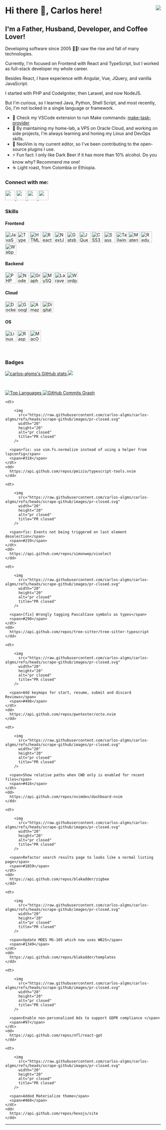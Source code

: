 <h1>
  Hi there 👋, Carlos here!
  <a href="https://www.github.com/carlos-algms" target="_blank" rel="noreferrer" style="float: right">
    <img src="https://img.shields.io/github/followers/carlos-algms?logo=github&style=for-the-badge&color=0891b2&labelColor=1c1917" />
  </a>
</h1>

<h2>I'm a Father, Husband, Developer, and Coffee Lover!</h2>

<p>
  Developing software since 2005 👴🏻I saw the rise and fall of many technologies.<br />

  Currently, I'm focused on Frontend with React and TypeScript, but I worked as full-stack developer my whole career.<br />

  Besides React, I have experience with Angular, Vue, JQuery, and vanilla JavaScript.<br />

  I started with PHP and CodeIgniter, then Laravel, and now NodeJS.<br />

  But I'm curious, so I learned Java, Python, Shell Script, and most recently, Go, I'm not locked in a single language or framework.
</p>

<ul>
  <li>
    🔭 Check my VSCode extension to run Make commands:
    <a href="https://github.com/carlos-algms/vscode-make-task-provider">make-task-provider</a>
  </li>
  <li>🌱 By maintaining my home-lab, a VPS on Oracle Cloud, and working on side projects, I'm always learning and honing my Linux and DevOps skills.</li>
  <li>👯 NeoVim is my current editor, so I've been contributing to the open-source plugins I use.</li>
  <li>⚡ Fun fact: I only like Dark Beer if it has more than 10% alcohol. Do you know why? Recommend me one!</li>
  <li>☕️ Light roast, from Colombia or Ethiopia.</li>
</ul>

<h3>Connect with me:</h3>

<p align="left">
  <a href="https://www.github.com/carlos-algms" target="_blank" rel="noreferrer" title="GitHub">
    <picture>
      <source
        media="(prefers-color-scheme: dark)"
        srcset="https://raw.githubusercontent.com/danielcranney/readme-generator/main/public/icons/socials/github-dark.svg"
      />
      <source
        media="(prefers-color-scheme: light)"
        srcset="https://raw.githubusercontent.com/danielcranney/readme-generator/main/public/icons/socials/github.svg"
      />
      <img src="https://raw.githubusercontent.com/danielcranney/readme-generator/main/public/icons/socials/github-dark.svg" width="32" height="32" />
    </picture>
  </a>
  <a href="https://www.linkedin.com/in/carlosalgms/?locale=en_US" target="_blank" rel="noreferrer" title="LinkedIn">
    <picture>
      <source
        media="(prefers-color-scheme: dark)"
        srcset="https://raw.githubusercontent.com/danielcranney/readme-generator/main/public/icons/socials/linkedin-dark.svg"
      />
      <source
        media="(prefers-color-scheme: light)"
        srcset="https://raw.githubusercontent.com/danielcranney/readme-generator/main/public/icons/socials/linkedin.svg"
      />
      <img src="https://raw.githubusercontent.com/danielcranney/readme-generator/main/public/icons/socials/linkedin.svg" width="32" height="32" />
    </picture>
  </a>
  <a href="http://www.medium.com/@carlos-algms" target="_blank" rel="noreferrer" title="Medium">
    <picture>
      <source
        media="(prefers-color-scheme: dark)"
        srcset="https://raw.githubusercontent.com/danielcranney/readme-generator/main/public/icons/socials/medium-dark.svg"
      />
      <source
        media="(prefers-color-scheme: light)"
        srcset="https://raw.githubusercontent.com/danielcranney/readme-generator/main/public/icons/socials/medium.svg"
      />
      <img src="https://raw.githubusercontent.com/danielcranney/readme-generator/main/public/icons/socials/medium.svg" width="32" height="32" />
    </picture>
  </a>
  <a href="https://www.x.com/carlos_algms" target="_blank" rel="noreferrer" title="X / Twitter">
    <picture>
      <source
        media="(prefers-color-scheme: dark)"
        srcset="https://raw.githubusercontent.com/danielcranney/readme-generator/main/public/icons/socials/twitter-dark.svg"
      />
      <source
        media="(prefers-color-scheme: light)"
        srcset="https://raw.githubusercontent.com/danielcranney/readme-generator/main/public/icons/socials/twitter.svg"
      />
      <img src="https://raw.githubusercontent.com/danielcranney/readme-generator/main/public/icons/socials/twitter.svg" width="32" height="32" />
    </picture>
  </a>
</p>

<h3>Skills</h3>

<h4>Frontend</h4>
<a href="https://developer.mozilla.org/en-US/docs/Web/JavaScript" target="_blank" rel="noreferrer"
  ><img
    src="https://raw.githubusercontent.com/danielcranney/readme-generator/main/public/icons/skills/javascript-colored.svg"
    width="36"
    height="36"
    alt="JavaScript"
/></a>
<a href="https://www.typescriptlang.org/" target="_blank" rel="noreferrer" title="TypeScript"
  ><img
    src="https://raw.githubusercontent.com/danielcranney/readme-generator/main/public/icons/skills/typescript-colored.svg"
    width="36"
    height="36"
    alt="TypeScript"
/></a>
<a href="https://developer.mozilla.org/en-US/docs/Glossary/HTML5" target="_blank" rel="noreferrer"
  ><img src="https://raw.githubusercontent.com/danielcranney/readme-generator/main/public/icons/skills/html5-colored.svg" width="36" height="36" alt="HTML5"
/></a>
<a href="https://reactjs.org/" target="_blank" rel="noreferrer" title="React"
  ><img src="https://raw.githubusercontent.com/danielcranney/readme-generator/main/public/icons/skills/react-colored.svg" width="36" height="36" alt="React"
/></a>
<a href="https://nextjs.org/docs" target="_blank" rel="noreferrer" title="NextJs"
  ><img src="https://raw.githubusercontent.com/danielcranney/readme-generator/main/public/icons/skills/nextjs.svg" width="36" height="36" alt="NextJs"
/></a>
<a href="https://www.gatsbyjs.com/" target="_blank" rel="noreferrer" title="Gatsby"
  ><img src="https://raw.githubusercontent.com/danielcranney/readme-generator/main/public/icons/skills/gatsby-colored.svg" width="36" height="36" alt="Gatsby"
/></a>
<a href="https://jquery.com/" target="_blank" rel="noreferrer" title="JQuery"
  ><img src="https://raw.githubusercontent.com/danielcranney/readme-generator/main/public/icons/skills/jquery-colored.svg" width="36" height="36" alt="JQuery"
/></a>
<a href="https://www.w3.org/TR/CSS/#css" target="_blank" rel="noreferrer" title="CSS3"
  ><img src="https://raw.githubusercontent.com/danielcranney/readme-generator/main/public/icons/skills/css3-colored.svg" width="36" height="36" alt="CSS3"
/></a>
<a href="https://sass-lang.com/" target="_blank" rel="noreferrer" title="Sass"
  ><img src="https://raw.githubusercontent.com/danielcranney/readme-generator/main/public/icons/skills/sass-colored.svg" width="36" height="36" alt="Sass"
/></a>
<a href="https://tailwindcss.com/" target="_blank" rel="noreferrer" title="TailwindCSS"
  ><img
    src="https://raw.githubusercontent.com/danielcranney/readme-generator/main/public/icons/skills/tailwindcss-colored.svg"
    width="36"
    height="36"
    alt="TailwindCSS"
/></a>
<a href="https://mui.com/" target="_blank" rel="noreferrer" title="Material UI"
  ><img
    src="https://raw.githubusercontent.com/danielcranney/readme-generator/main/public/icons/skills/materialui-colored.svg"
    width="36"
    height="36"
    alt="Material UI"
/></a>
<a href="https://redux.js.org/" target="_blank" rel="noreferrer" title="Redux"
  ><img src="https://raw.githubusercontent.com/danielcranney/readme-generator/main/public/icons/skills/redux-colored.svg" width="36" height="36" alt="Redux"
/></a>
<a href="https://webpack.js.org/" target="_blank" rel="noreferrer" title="Webpack"
  ><img
    src="https://raw.githubusercontent.com/danielcranney/readme-generator/main/public/icons/skills/webpack-colored.svg"
    width="36"
    height="36"
    alt="Webpack"
/></a>

<h4>Backend</h4>
<a href="https://www.php.net/" target="_blank" rel="noreferrer" title="PHP"
  ><img src="https://raw.githubusercontent.com/danielcranney/readme-generator/main/public/icons/skills/php-colored.svg" width="36" height="36" alt="PHP"
/></a>
<a href="https://nodejs.org/en/" target="_blank" rel="noreferrer" title="NodeJS"
  ><img src="https://raw.githubusercontent.com/danielcranney/readme-generator/main/public/icons/skills/nodejs-colored.svg" width="36" height="36" alt="NodeJS"
/></a>
<a href="https://graphql.org/" target="_blank" rel="noreferrer" title="GraphQL"
  ><img
    src="https://raw.githubusercontent.com/danielcranney/readme-generator/main/public/icons/skills/graphql-colored.svg"
    width="36"
    height="36"
    alt="GraphQL"
/></a>
<a href="https://www.mysql.com/" target="_blank" rel="noreferrer" title="MySQL"
  ><img src="https://raw.githubusercontent.com/danielcranney/readme-generator/main/public/icons/skills/mysql-colored.svg" width="36" height="36" alt="MySQL"
/></a>
<a href="https://laravel.com/" target="_blank" rel="noreferrer" title="Laravel"
  ><img
    src="https://raw.githubusercontent.com/danielcranney/readme-generator/main/public/icons/skills/laravel-colored.svg"
    width="36"
    height="36"
    alt="Laravel"
/></a>
<a href="https://wordpress.com" target="_blank" rel="noreferrer" title="Wordpress"
  ><img
    src="https://raw.githubusercontent.com/danielcranney/readme-generator/main/public/icons/skills/wordpress-colored.svg"
    width="36"
    height="36"
    alt="Wordpress"
/></a>

<h4>Cloud</h4>
<a href="https://www.docker.com/" target="_blank" rel="noreferrer" title="Docker"
  ><img src="https://raw.githubusercontent.com/danielcranney/readme-generator/main/public/icons/skills/docker-colored.svg" width="36" height="36" alt="Docker"
/></a>
<a href="https://cloud.google.com/" target="_blank" rel="noreferrer" title="Google Cloud"
  ><img
    src="https://raw.githubusercontent.com/danielcranney/readme-generator/main/public/icons/skills/googlecloud-colored.svg"
    width="36"
    height="36"
    alt="Google Cloud"
/></a>
<a href="https://aws.amazon.com" target="_blank" rel="noreferrer" title="Amazon Web Services"
  ><img
    src="https://raw.githubusercontent.com/danielcranney/readme-generator/main/public/icons/skills/aws.svg"
    width="36"
    height="36"
    alt="Amazon Web Services"
/></a>
<a href="https://www.digitalocean.com" target="_blank" rel="noreferrer" title="Digital Ocean"
  ><img
    src="https://raw.githubusercontent.com/danielcranney/readme-generator/main/public/icons/skills/digitalocean-colored.svg"
    width="36"
    height="36"
    alt="Digital Ocean"
/></a>

<h4>OS</h4>
<a href="https://www.linux.org" target="_blank" rel="noreferrer" title="Linux"
  ><img src="https://raw.githubusercontent.com/danielcranney/readme-generator/main/public/icons/skills/linux-colored.svg" width="36" height="36" alt="Linux"
/></a>
<a href="https://www.raspberrypi.org/" target="_blank" rel="noreferrer" title="Raspberry Pi"
  ><img
    src="https://raw.githubusercontent.com/danielcranney/readme-generator/main/public/icons/skills/raspberrypi-colored.svg"
    width="36"
    height="36"
    alt="Raspberry Pi"
/></a>
<a href="https://apple.com" target="_blank" rel="noreferrer" title="MacOS"
  ><img src="https://raw.githubusercontent.com/danielcranney/readme-generator/main/public/icons/skills/macos.svg" width="36" height="36" alt="MacOS"
/></a>

<p>&nbsp;</p>

<h3>Badges</h3>

<a href="http://www.github.com/carlos-algms">
  <img
    src="https://github-readme-stats.vercel.app/api?username=carlos-algms&show_icons=true&hide=&count_private=true&title_color=0891b2&text_color=ffffff&icon_color=0891b2&bg_color=1c1917&hide_border=true&show_icons=true"
    alt="carlos-algms's GitHub stats"
  />
</a>

<a href="http://www.github.com/carlos-algms">
  <img
    src="https://github-readme-streak-stats.herokuapp.com/?user=carlos-algms&stroke=ffffff&background=1c1917&ring=0891b2&fire=0891b2&currStreakNum=ffffff&currStreakLabel=0891b2&sideNums=ffffff&sideLabels=ffffff&dates=ffffff&hide_border=true"
  />
</a>

<p>&nbsp;</p>

<a href="https://github.com/carlos-algms" align="left">
  <img
    src="https://github-readme-stats.vercel.app/api/top-langs/?username=carlos-algms&langs_count=10&title_color=0891b2&text_color=ffffff&icon_color=0891b2&bg_color=1c1917&hide_border=true&locale=en&custom_title=Top%20%Languages"
    alt="Top Languages"
  />
</a>

<a href="http://www.github.com/carlos-algms">
  <img
    src="https://github-readme-activity-graph.cyclic.app/graph?username=carlos-algms&bg_color=1c1917&color=ffffff&line=0891b2&point=ffffff&area_color=1c1917&area=true&hide_border=true&custom_title=GitHub%20Commits%20Graph"
    alt="GitHub Commits Graph"
  />
</a>

<dl>
  
    <dt>
      
        <img
          src="https://raw.githubusercontent.com/carlos-algms/carlos-algms/refs/heads/scrape-github/images/pr-closed.svg"
          width="20"
          height="20"
          alt="pr closed"
          title="PR closed"
        />
      
      <span>fix: use vim.fs.normalize instead of using a helper from lspconfig</span>
      <span>#318</span>
    </dt>
    <dd>
      https://api.github.com/repos/pmizio/typescript-tools.nvim
    </dd>
  
    <dt>
      
        <img
          src="https://raw.githubusercontent.com/carlos-algms/carlos-algms/refs/heads/scrape-github/images/pr-closed.svg"
          width="20"
          height="20"
          alt="pr closed"
          title="PR closed"
        />
      
      <span>fix: Events not being triggered on last element deselection</span>
      <span>#239</span>
    </dt>
    <dd>
      https://api.github.com/repos/simonwep/viselect
    </dd>
  
    <dt>
      
        <img
          src="https://raw.githubusercontent.com/carlos-algms/carlos-algms/refs/heads/scrape-github/images/pr-closed.svg"
          width="20"
          height="20"
          alt="pr closed"
          title="PR closed"
        />
      
      <span>[fix] Wrongly tagging PascalCase symbols as types</span>
      <span>#290</span>
    </dt>
    <dd>
      https://api.github.com/repos/tree-sitter/tree-sitter-typescript
    </dd>
  
    <dt>
      
        <img
          src="https://raw.githubusercontent.com/carlos-algms/carlos-algms/refs/heads/scrape-github/images/pr-closed.svg"
          width="20"
          height="20"
          alt="pr closed"
          title="PR closed"
        />
      
      <span>Add keymaps for start, resume, submit and discard Reviews</span>
      <span>#498</span>
    </dt>
    <dd>
      https://api.github.com/repos/pwntester/octo.nvim
    </dd>
  
    <dt>
      
        <img
          src="https://raw.githubusercontent.com/carlos-algms/carlos-algms/refs/heads/scrape-github/images/pr-closed.svg"
          width="20"
          height="20"
          alt="pr closed"
          title="PR closed"
        />
      
      <span>Show relative paths when CWD only is enabled for recent files</span>
      <span>#416</span>
    </dt>
    <dd>
      https://api.github.com/repos/nvimdev/dashboard-nvim
    </dd>
  
    <dt>
      
        <img
          src="https://raw.githubusercontent.com/carlos-algms/carlos-algms/refs/heads/scrape-github/images/pr-closed.svg"
          width="20"
          height="20"
          alt="pr closed"
          title="PR closed"
        />
      
      <span>Refactor search results page to looks like a normal listing page</span>
      <span>#1059</span>
    </dt>
    <dd>
      https://api.github.com/repos/blakadder/zigbee
    </dd>
  
    <dt>
      
        <img
          src="https://raw.githubusercontent.com/carlos-algms/carlos-algms/refs/heads/scrape-github/images/pr-closed.svg"
          width="20"
          height="20"
          alt="pr closed"
          title="PR closed"
        />
      
      <span>Update MOES MS-105 which now uses WB2S</span>
      <span>#1349</span>
    </dt>
    <dd>
      https://api.github.com/repos/blakadder/templates
    </dd>
  
    <dt>
      
        <img
          src="https://raw.githubusercontent.com/carlos-algms/carlos-algms/refs/heads/scrape-github/images/pr-closed.svg"
          width="20"
          height="20"
          alt="pr closed"
          title="PR closed"
        />
      
      <span>Enable non-personalized Ads to support GDPR compliance </span>
      <span>#97</span>
    </dt>
    <dd>
      https://api.github.com/repos/nfl/react-gpt
    </dd>
  
    <dt>
      
        <img
          src="https://raw.githubusercontent.com/carlos-algms/carlos-algms/refs/heads/scrape-github/images/pr-closed.svg"
          width="20"
          height="20"
          alt="pr closed"
          title="PR closed"
        />
      
      <span>Added Materialize theme</span>
      <span>#460</span>
    </dt>
    <dd>
      https://api.github.com/repos/hexojs/site
    </dd>
  
</dl>



<hr />


